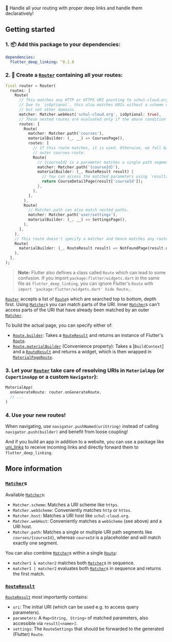 🧭 Handle all your routing with proper deep links and handle them declaratively!


## Getting started

### 1. 📦 Add this package to your dependencies:

```yaml
dependencies:
  flutter_deep_linking: ^0.1.0
```


### 2. 🧭 Create a [`Router`] containing all your routes:

```dart
final router = Router(
  routes: [
    Route(
      // This matches any HTTP or HTTPS URI pointing to schul-cloud.org.
      // Due to `isOptional`, this also matches URIs without a scheme or domain,
      // but not other domains.
      matcher: Matcher.webHost('schul-cloud.org', isOptional: true),
      // These nested routes are evaluated only if the above condition matches.
      routes: [
        Route(
          matcher: Matcher.path('courses'),
          materialBuilder: (_, __) => CoursesPage(),
          routes: [
            // If this route matches, it is used. Otherwise, we fall back to the
            // outer courses-route.
            Route(
              // {courseId} is a parameter matches a single path segment.
              matcher: Matcher.path('{courseId}'),
              materialBuilder: (_, RouteResult result) {
                // You can access the matched parameters using `result[<name>]`.
                return CourseDetailPage(result['courseId']);
              },
            ),
          ],
        ),
        Route(
          // Matcher.path can also match nested paths.
          matcher: Matcher.path('user/settings'),
          materialBuilder: (_, __) => SettingsPage(),
        ),
      ],
    ),
    // This route doesn't specify a matcher and hence matches any route.
    Route(
      materialBuilder: (_, RouteResult result) => NotFoundPage(result.uri),
    ),
  ],
);
```

> **Note:** Flutter also defines a class called `Route` which can lead to some confusion. If you import `package:flutter/widgets.dart` in the same file as `flutter_deep_linking`, you can ignore Flutter's `Route` with `import 'package:flutter/widgets.dart' hide Route;`.

[`Router`] accepts a list of [`Route`]s which are searched top to bottom, depth first. Using [`Matcher`]s you can match parts of the URI. Inner [`Matcher`]s can't access parts of the URI that have already been matched by an outer [`Matcher`].

To build the actual page, you can specify either of:
- [`Route.builder`]: Takes a [`RouteResult`] and returns an instance of Flutter's [`Route`][widgets.Route].
- [`Route.materialBuilder`] (Convenience property): Takes a [`BuildContext`] and a [`RouteResult`] and returns a widget, which is then wrapped in [`MaterialPageRoute`].


### 3. Let your [`Router`] take care of resolving URIs in `MaterialApp` (or `CupertinoApp` or a custom `Navigator`):

```dart
MaterialApp(
  onGenerateRoute: router.onGenerateRoute,
  // ...
)
```


### 4. Use your new routes!

When navigating, use `navigator.pushNamed(uriString)` instead of calling `navigator.push(builder)` and benefit from loose coupling!

And if you build an app in addition to a website, you can use a package like [uni_links] to receive incoming links and directly forward them to `flutter_deep_linking`.


## More information

### [`Matcher`]s

Available [`Matcher`]s:
- `Matcher.scheme`: Matches a URI scheme like `https`.
- `Matcher.webScheme`: Conveniently matches `http` or `httos`.
- `Matcher.host`: Matches a URI host like `schul-cloud.org`.
- `Matcher.webHost`: Conveniently matches a `webScheme` (see above) and a URI host.
- `Matcher.path`: Matches a single or multiple URI path segments like `courses/{courseId}`, whereas `courseId` is a placeholder and will match exactly one segment.

You can also combine [`Matcher`]s within a single [`Route`]:
- `matcher1 & matcher2` matches both [`Matcher`]s in sequence.
- `matcher1 | matcher2` evaluates both [`Matcher`]s in sequence and returns the first match.


### [`RouteResult`]

[`RouteResult`] most importantly contains:
- `uri`: The initial URI (which can be used e.g. to access query parameters).
- `parameters`: A `Map<String, String>` of matched parameters, also accessible via `result[<name>]`.
- `settings`: The `RouteSettings` that should be forwarded to the generated (Flutter) `Route`.


[uni_links]: https://pub.dev/packages/uni_links
<!-- Flutter -->
[`MaterialPageRoute`]: https://api.flutter.dev/flutter/material/MaterialPageRoute-class.html
[widgets.Route]: https://api.flutter.dev/flutter/widgets/Route-class.html
<!-- flutter_deep_linking -->
[`Matcher`]: https://pub.dev/documentation/flutter_deep_linking/latest/flutter_deep_linking/Matcher-class.html
[`Route`]: https://pub.dev/documentation/flutter_deep_linking/latest/flutter_deep_linking/Route-class.html
[`Route.builder`]: https://pub.dev/documentation/flutter_deep_linking/latest/flutter_deep_linking/Route/builder.html
[`Route.materialBuilder`]: https://pub.dev/documentation/flutter_deep_linking/latest/flutter_deep_linking/Route/materialBuilder.html
[`RouteResult`]: https://pub.dev/documentation/flutter_deep_linking/latest/flutter_deep_linking/RouteResult-class.html
[`Router`]: https://pub.dev/documentation/flutter_deep_linking/latest/flutter_deep_linking/Router-class.html
